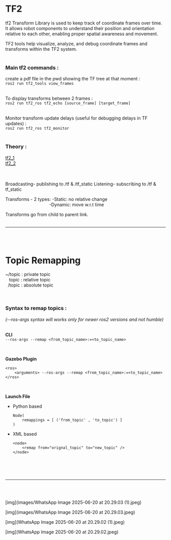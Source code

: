 # TF2

tf2 Transform Library is used to keep track of coordinate frames over time. It allows robot components to understand their position and orientation relative to each other, enabling proper spatial awareness and movement.

TF2 tools help visualize, analyze, and debug coordinate frames and transforms within the TF2 system. 
<br><br>

### Main tf2 commands :  

create a pdf file in the pwd showing the TF tree at that moment :  
`ros2 run tf2_tools view_frames` 
<br><br>


To display transforms between 2 frames :  
`ros2 run tf2_ros tf2_echo [source_frame] [target_frame]`
<br><br>


Monitor transform update delays (useful for debugging delays in TF updates) :  
`ros2 run tf2_ros tf2_monitor`
<br><br>

### Theory :  
[tf2_1](images/tf2_1.jpeg)  
[tf2_2](images/tf2_2.jpeg)  
<br><br>

Broadcasting- publishing to /tf & /tf_static
Listening- subscribing to /tf & tf_static
<br>

Transforms - 2 types:  -Static: no relative change  
&nbsp;&nbsp;&nbsp;&nbsp;&nbsp;&nbsp;&nbsp;&nbsp;&nbsp;&nbsp;&nbsp;&nbsp;&nbsp;&nbsp;&nbsp;&nbsp;&nbsp;&nbsp;&nbsp;&nbsp;&nbsp;&nbsp;&nbsp;&nbsp;&nbsp;&nbsp;&nbsp;&nbsp;&nbsp;&nbsp;&nbsp;&nbsp;&nbsp;&nbsp;&nbsp;-Dynamic: move w.r.t time
<br>

Transforms go from child to parent link.   
<br>
___
<br>
<br>

# Topic Remapping

~/topic : private topic  
&nbsp;&nbsp;&nbsp;topic : relative topic  
&nbsp;&nbsp;/topic : absolute topic  

<br>

### Syntax to remap topics :  
*(--ros-args syntax will works only for newer ros2 versions and not humble)*
<br><br>

**CLI**  
`--ros-args --remap <from_topic_name>:=<to_topic_name>`  

<br>

**Gazebo Plugin**  
```
<ros>  
    <arguments> --ros-args --remap <from_topic_name>:=<to_topic_name>  
</ros>
```  

<br>

**Launch File**  
- Python based   
    ```
    Node(  
        remappings = [ ('from_topic' , 'to_topic') ]  
    )
    ```

- XML based
    ```
    <node>
        <remap from="orignal_topic" to="new_topic" />
    </node>
    ```
<br><br><br>

___


<br><br>

[img](images/WhatsApp Image 2025-06-20 at 20.29.03 (1).jpeg)  

[img](images/WhatsApp Image 2025-06-20 at 20.29.03.jpeg)  

[img](WhatsApp Image 2025-06-20 at 20.29.02 (1).jpeg)  

[img](WhatsApp Image 2025-06-20 at 20.29.02.jpeg)  
<br><br>









                










